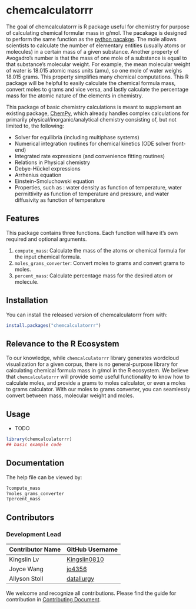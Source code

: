 
<!-- README.md is generated from README.Rmd. Please edit that file -->

# chemcalculatorrr

<!-- badges: start -->
<!-- badges: end -->

The goal of chemcalculatorrr is R package useful for chemistry for
purpose of calculating chemical formular mass in g/mol. The pacakage is
designed to perform the same function as the [python
pacakge](https://github.com/UBC-MDS/chemcalculator). The mole allows
scientists to calculate the number of elementary entities (usually atoms
or molecules) in a certain mass of a given substance. Another property
of Avogadro’s number is that the mass of one mole of a substance is
equal to that substance’s molecular weight. For example, the mean
molecular weight of water is 18.015 atomic mass units (amu), so one mole
of water weighs 18.015 grams. This property simplifies many chemical
computations. This R package will be helpful to easily calculate the
chemical formula mass, convert moles to grams and vice versa, and lastly
calculate the percentage mass for the atomic nature of the elements in
chemistry.

This package of basic chemistry calculations is meant to supplement an
existing package, [ChemPy](https://github.com/bjodah/chempy), which
already handles complex calculations for primarily
physical/inorganic/analytical chemistry consisting of, but not limited
to, the following:

-   Solver for equilibria (including multiphase systems)
-   Numerical integration routines for chemical kinetics (ODE solver
    front-end)
-   Integrated rate expressions (and convenience fitting routines)
-   Relations in Physical chemistry
-   Debye-Hückel expressions
-   Arrhenius equation
-   Einstein-Smoluchowski equation
-   Properties, such as : water density as function of temperature,
    water permittivity as function of temperature and pressure, and
    water diffusivity as function of temperature

## Features

This package contains three functions. Each function will have it’s own
required and optional arguments.

1.  `compute_mass`: Calculate the mass of the atoms or chemical formula
    for the input chemical formula.
2.  `moles_grams_converter`: Convert moles to grams and convert grams to
    moles.
3.  `percent_mass`: Calculate percentage mass for the desired atom or
    molecule.

## Installation

You can install the released version of chemcalculatorrr from with:

``` r
install.packages("chemcalculatorrr")
```

## Relevance to the R Ecosystem

To our knowledge, while `chemcalculatorrr` library generates wordcloud
visualization for a given corpus, there is no general-purpose library
for calculating chemical formula mass in g/mol in the R ecosystem. We
believe that `chemcalculatorrr` will provide some useful functionality
to know how to calculate moles, and provide a grams to moles calculator,
or even a moles to grams calculator. With our moles to grams converter,
you can seamlessly convert between mass, molecular weight and moles.

## Usage

-   TODO

``` r
library(chemcalculatorrr)
## basic example code
```

## Documentation

The help file can be viewed by:

``` r
?compute_mass
?moles_grams_converter
?percent_mass
```

## Contributors

### Development Lead

| Contributor Name | GitHub Username                                 |
|------------------|-------------------------------------------------|
| Kingslin Lv      | [Kingslin0810](https://github.com/Kingslin0810) |
| Joyce Wang       | [jo4356](https://github.com/jo4356)             |
| Allyson Stoll    | [datallurgy](https://github.com/datallurgy)     |

We welcome and recognize all contributions. Please find the guide for
contribution in [Contributing
Document](https://github.com/UBC-MDS/chemcalculatorrr/blob/main/.github/CONTRIBUTING.md).
